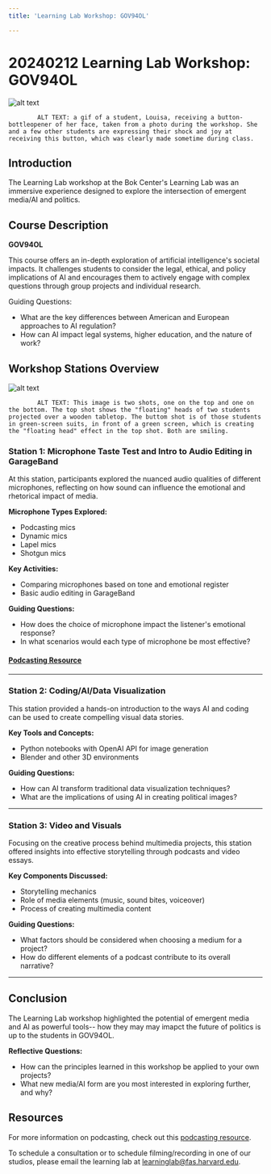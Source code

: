 ```yaml
---
title: 'Learning Lab Workshop: GOV94OL'

---
```



# 20240212 Learning Lab Workshop: GOV94OL

![alt text](https://files.slack.com/files-pri/T0HTW3H0V-F06J0C3AL8P/gif-5_540.gif?pub_secret=1c1ba7bbf3)

            ALT TEXT: a gif of a student, Louisa, receiving a button-bottleopener of her face, taken from a photo during the workshop. She and a few other students are expressing their shock and joy at receiving this button, which was clearly made sometime during class. 


## Introduction

The Learning Lab workshop at the Bok Center's Learning Lab was an immersive experience designed to explore the intersection of emergent media/AI and politics. 

## Course Description
**GOV94OL**

This course offers an in-depth exploration of artificial intelligence's societal impacts. It challenges students to consider the legal, ethical, and policy implications of AI and encourages them to actively engage with complex questions through group projects and individual research.

Guiding Questions:
* What are the key differences between American and European approaches to AI regulation?
* How can AI impact legal systems, higher education, and the nature of work?

## Workshop Stations Overview

![alt text](https://files.slack.com/files-pri/T0HTW3H0V-F06J88AF97Y/stills-1045-3-greenscreen-suit.jpg?pub_secret=23f1058e7d)

            ALT TEXT: This image is two shots, one on the top and one on the bottom. The top shot shows the "floating" heads of two students projected over a wooden tabletop. The buttom shot is of those students in green-screen suits, in front of a green screen, which is creating the "floating head" effect in the top shot. Both are smiling. 


### Station 1: Microphone Taste Test and Intro to Audio Editing in GarageBand

At this station, participants explored the nuanced audio qualities of different microphones, reflecting on how sound can influence the emotional and rhetorical impact of media. 

**Microphone Types Explored:**
* Podcasting mics
* Dynamic mics
* Lapel mics
* Shotgun mics

**Key Activities:**
* Comparing microphones based on tone and emotional register
* Basic audio editing in GarageBand

**Guiding Questions:**

* How does the choice of microphone impact the listener's emotional response?
* In what scenarios would each type of microphone be most effective?

#### [Podcasting Resource](https://hackmd.io/UU7gKbV-T1SRbPCzaHayPw?view)

---

### Station 2: Coding/AI/Data Visualization

This station provided a hands-on introduction to the ways AI and coding can be used to create compelling visual data stories.

**Key Tools and Concepts:**

* Python notebooks with OpenAI API for image generation
* Blender and other 3D environments

**Guiding Questions:**

* How can AI transform traditional data visualization techniques?
* What are the implications of using AI in creating political images?

---

### Station 3: Video and Visuals

Focusing on the creative process behind multimedia projects, this station offered insights into effective storytelling through podcasts and video essays.

**Key Components Discussed:**

* Storytelling mechanics
* Role of media elements (music, sound bites, voiceover)
* Process of creating multimedia content

**Guiding Questions:**

* What factors should be considered when choosing a medium for a project?
* How do different elements of a podcast contribute to its overall narrative?

---

## Conclusion
The Learning Lab workshop highlighted the potential of emergent media and AI as powerful tools-- how they may may imapct the future of politics is up to the students in GOV94OL.

**Reflective Questions:**
* How can the principles learned in this workshop be applied to your own projects?
* What new media/AI form are you most interested in exploring further, and why?

## Resources

For more information on podcasting, check out this [podcasting resource](https://hackmd.io/UU7gKbV-T1SRbPCzaHayPw?view).

To schedule a consultation or to schedule filming/recording in one of our studios, please email the learning lab at learninglab@fas.harvard.edu.